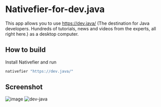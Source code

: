 # Nativefier-for-dev.java

This app allows you to use https://dev.java/ (The destination for Java developers. Hundreds of tutorials, news and videos from the experts, all right here.) as a desktop computer.

## How to build

Install Nativefier and run 
```bash
nativefier "https://dev.java/"
```

## Screenshot
![image](https://user-images.githubusercontent.com/88356497/217834312-bc0c24dc-7aec-4aa4-9bfa-84cf8fbb5298.png)
![dev-java](https://user-images.githubusercontent.com/88356497/217834396-ebdc0430-c9f4-4f80-a71e-a50ebe48548d.png)
